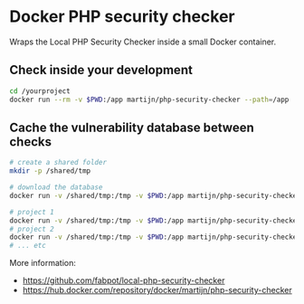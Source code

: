 # Docker PHP security checker

Wraps the Local PHP Security Checker inside a small Docker container.

## Check inside your development
```bash
cd /yourproject
docker run --rm -v $PWD:/app martijn/php-security-checker --path=/app
```

## Cache the vulnerability database between checks

```bash
# create a shared folder
mkdir -p /shared/tmp

# download the database
docker run -v /shared/tmp:/tmp -v $PWD:/app martijn/php-security-checker --update-db

# project 1
docker run -v /shared/tmp:/tmp -v $PWD:/app martijn/php-security-checker --local --path=/app
# project 2
docker run -v /shared/tmp:/tmp -v $PWD:/app martijn/php-security-checker --local --path=/app
# ... etc
```

More information:
* https://github.com/fabpot/local-php-security-checker
* https://hub.docker.com/repository/docker/martijn/php-security-checker

